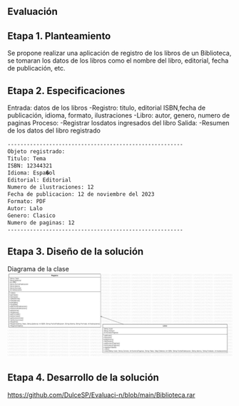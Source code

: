 ## Evaluación

## Etapa 1. Planteamiento
Se propone realizar una aplicación de registro de los libros de un Biblioteca, se tomaran los datos de los libros como el nombre del libro, editorial, fecha de publicación, etc.

## Etapa 2. Especificaciones
Entrada: datos de los libros 
-Registro: titulo, editorial ISBN,fecha de publicación, idioma, formato, ilustraciones
-Libro: autor, genero, numero de paginas
Proceso:
-Registrar losdatos ingresados del libro
Salida:
-Resumen de los datos del libro registrado
~~~
-------------------------------------------------------
Objeto registrado: 
Titulo: Tema
ISBN: 12344321
Idioma: Espa�ol
Editorial: Editorial
Numero de ilustraciones: 12
Fecha de publicacion: 12 de noviembre del 2023
Formato: PDF
Autor: Lalo
Genero: Clasico
Numero de paginas: 12
-------------------------------------------------------
~~~
## Etapa 3. Diseño de la solución
Diagrama de la clase
![](https://github.com/DulceSP/Evaluaci-n/blob/main/Imagen%20de%20WhatsApp%202024-01-22%20a%20las%2012.38.26_9c674b84.jpg)

## Etapa 4. Desarrollo de la solución

https://github.com/DulceSP/Evaluaci-n/blob/main/Biblioteca.rar

